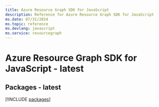 ```yaml
---
title: Azure Resource Graph SDK for JavaScript
description: Reference for Azure Resource Graph SDK for JavaScript
ms.date: 07/31/2024
ms.topic: reference
ms.devlang: javascript
ms.service: resourcegraph
---
```

# Azure Resource Graph SDK for JavaScript - latest
## Packages - latest
[!INCLUDE [packages](resource-graph-index.md)]